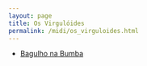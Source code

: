 ```yaml
---
layout: page
title: Os Virgulóides
permalink: /midi/os_virguloides.html
---
```


* [Bagulho na Bumba](https://objectstorage.sa-saopaulo-1.oraclecloud.com/n/grwdgud0delr/b/victor3d.com.br/o/midi%2FBagulho_na_Bumba.mid)